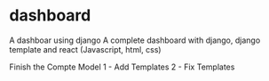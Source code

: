 # dashboard
A dashboar using django
A complete dashboard with django, django template and react (Javascript, html, css)

Finish the Compte Model
1 - Add Templates
2 - Fix Templates

